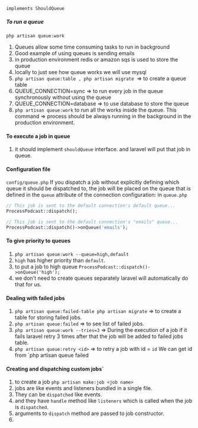 `implements ShouldQueue`
##### To run a queue
`php artisan queue:work`
  
1. Queues allow some time consuming tasks to run in background
2. Good example of using queues is sending emails
3. in production environment redis or amazon sqs is used to store the queue
4. locally to just see how queue works we will use mysql
5. `php artisan queue:table , php artisan migrate`  => to create a queue table
6. QUEUE_CONNECTION=sync => to run every job in the queue synchronously without using the queue
7. QUEUE_CONNECTION=database => to use database to store the queue
8. `php artisan queue:work` to run all the works inside the queue. This command => process should be always running in the background in the production environment.
#### To execute a job in queue
1. it should implement `shouldQueue` interface. and laravel will put that job in queue.

#### Configuration file
`config/queue.php`
If you dispatch a job without explicitly defining which queue it should be dispatched to, the job will be placed on the queue that is defined in the `queue` attribute of the connection configuration:
in `queue.php`
```php
// This job is sent to the default connection's default queue...
ProcessPodcast::dispatch();

// This job is sent to the default connection's "emails" queue...
ProcessPodcast::dispatch()->onQueue('emails');
```
#### To give priority to queues
1. `php artisan queue:work --queue=high,default`
2. `high` has higher priority than `default`.
3. to put a job to high queue `ProcessPodcast::dispatch()->onQueue('high');`
4. we don't need to create queues separately laravel will automatically do that for us. 

#### Dealing with failed jobs
1. `php artisan queue:failed-table php artisan migrate` => to create a table for storing failed jobs.
2. `php artisan queue:failed` => to see list of failed jobs.
3. `php artisan queue:work --tries=3` => During the execution of a job if it fails laravel retry 3 times after that the job will be added to failed jobs table.
4. `php artisan queue:retry <id>` => to retry a job with id = `id`  We can get id from `php artisan queue failed
#### Creating and dispatching custom jobs`
1. to create a job `php artisan make:job <job name>`
2. jobs are like events and listeners bundled in a single file. 
3. They can be `dispatched` like events.
4. and they have `handle` method like `listeners` which is called when the job is `dispatched`.
5. arguments to `dispatch` method are passed to job constructor.
6. 